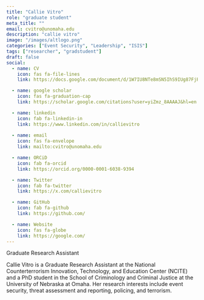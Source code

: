 ```yaml
---
title: "Callie Vitro"
role: "graduate student"
meta_title: ""
email: cvitro@unomaha.edu
description: "callie vitro"
image: "/images/altlogo.png"
categories: ["Event Security", "Leadership", "ISIS"]
tags: ["researcher", "gradstudent"]
draft: false
social:
  - name: CV
    icon: fas fa-file-lines
    link: https://docs.google.com/document/d/1W7IU8NTe8mSN5IhS9IUg87FjPRid0h_9/edit

  - name: google scholar
    icon: fas fa-graduation-cap
    link: https://scholar.google.com/citations?user=yiZmz_8AAAAJ&hl=en

  - name: linkedin
    icon: fab fa-linkedin-in
    link: https://www.linkedin.com/in/callievitro
  
  - name: email
    icon: fas fa-envelope
    link: mailto:cvitro@unomaha.edu

  - name: ORCiD
    icon: fab fa-orcid
    link: https://orcid.org/0000-0001-6038-9394

  - name: Twitter
    icon: fab fa-twitter
    link: https://x.com/callievitro

  - name: GitHub
    icon: fab fa-github
    link: https://github.com/

  - name: Website
    icon: fas fa-globe
    link: https://google.com/
---
```

Graduate Research Assistant

<!--more-->

Callie Vitro is a Graduate Research Assistant at the National Counterterrorism Innovation, Technology, and Education Center (NCITE) and a PhD student in the School of Criminology and Criminal Justice at the University of Nebraska at Omaha. Her research interests include event security, threat assessment and reporting, policing, and terrorism.